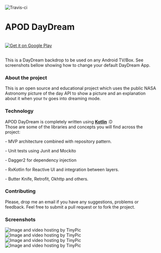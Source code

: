 ![Travis-ci](https://travis-ci.org/skyguydaa7/daydream-nasa_apod.svg)

<h1>APOD DayDream</h1>

<br>
<a href='https://play.google.com/store/apps/details?id=com.lbbento.daydreamnasa.daydreamnasa&ah=45zOYZwDuGg9Vz0ccHXOajoQ36k&hl=en-GB&rdid=com.lbbento.daydreamnasa.daydreamnasa&pcampaignid=MKT-Other-global-all-co-prtnr-py-PartBadge-Mar2515-1'><img alt='Get it on Google Play' src='https://play.google.com/intl/en_us/badges/images/generic/en_badge_web_generic.png'/></a>
<br><br>

<p> This is a DayDream backdrop to be used on any Android TV/Box. See screenshots bellow showing how to change your default DayDream App. </p>


<h3>About the project </h3>
<p> This is an open source and educational project which uses the public NASA Astronomy picture of the day API to show a picture and an explanation about it when your tv goes into dreaming mode. 
<h3>Technology</h3>
<p> APOD DayDream is completely written using <a href="https://kotlinlang.org/"><b>Kotlin</b></a>  :D <br> Those are some of the libraries and concepts you will find across the project: </p>
<p> - MVP architecture combined with repository pattern.</p>
<p> - Unit tests using Junit and Mockito</p>
<p> - Dagger2 for dependency injection</p>
<p> - RxKotlin for Reactive UI and integration between layers.
<p> - Butter Knife, Retrofit, Okhttp and others.</p>

<h3>Contributing</h3>

Please, drop me an email if you have any suggestions, problems or feedback.  Feel free to submit a pull request or to fork the project.

<h3>Screenshots</h3>

<img src="http://i64.tinypic.com/169gvv9.png" border="0" alt="Image and video hosting by TinyPic">
<img src="http://i67.tinypic.com/k382n9.png" border="0" alt="Image and video hosting by TinyPic">
<img src="http://i65.tinypic.com/21oriio.png" border="0" alt="Image and video hosting by TinyPic">
<img src="http://i65.tinypic.com/2ik8gnb.png" border="0" alt="Image and video hosting by TinyPic">
